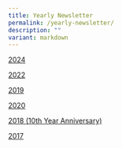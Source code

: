 ```yaml
---
title: Yearly Newsletter
permalink: /yearly-newsletter/
description: ""
variant: markdown
---
```

<a target="_blank" href="https://drive.google.com/file/d/1av3MVf-mHUstT9DgcLBp_-PjS6jrkKC2/view?usp=sharing">2024</a>

<a href="https://drive.google.com/file/d/15rABb8p7t7cuOHBXCmowlmHW3xO_183i/view?usp=sharing">2022</a>

<a href="https://drive.google.com/file/d/1RLvtCypibWeXmDfRP5RfcGelPLEENsQC/view?usp=share_link">2019</a>

<a href="https://drive.google.com/file/d/1kJ2h37eZfyCkGE8fb84zMkVsEYD-BKBg/view?usp=sharing">2020</a>

<a href="https://drive.google.com/file/d/1PYXigrOTFkYyey5ljjzL_0EcRPJurFmR/view?usp=sharing">2018 (10th Year Anniversary)</a>

<a href="https://drive.google.com/file/d/1LoAXYO39RY4MQlUC55SnQfkSkySoEYXO/view?usp=sharing">2017</a>

